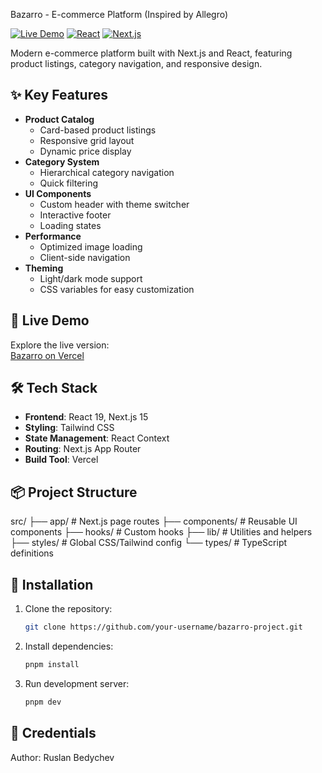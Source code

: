  Bazarro - E-commerce Platform (Inspired by Allegro)

[![Live Demo](https://img.shields.io/badge/demo-vercel-%23000000?style=for-the-badge&logo=vercel)](https://bazarro-swart.vercel.app)
[![React](https://img.shields.io/badge/React-19-%2361DAFB?style=for-the-badge&logo=react)](https://react.dev)
[![Next.js](https://img.shields.io/badge/Next.js-15-%23000000?style=for-the-badge&logo=next.js)](https://nextjs.org)

Modern e-commerce platform built with Next.js and React, featuring product listings, category navigation, and responsive design.

## ✨ Key Features

- **Product Catalog**
  - Card-based product listings
  - Responsive grid layout
  - Dynamic price display
- **Category System**
  - Hierarchical category navigation
  - Quick filtering
- **UI Components**
  - Custom header with theme switcher
  - Interactive footer
  - Loading states
- **Performance**
  - Optimized image loading
  - Client-side navigation
- **Theming**
  - Light/dark mode support
  - CSS variables for easy customization

## 🚀 Live Demo

Explore the live version:  
[Bazarro on Vercel](https://bazarro-swart.vercel.app)

## 🛠️ Tech Stack

- **Frontend**: React 19, Next.js 15
- **Styling**: Tailwind CSS
- **State Management**: React Context
- **Routing**: Next.js App Router
- **Build Tool**: Vercel

## 📦 Project Structure
src/
├── app/ # Next.js page routes
├── components/ # Reusable UI components
├── hooks/ # Custom hooks
├── lib/ # Utilities and helpers
├── styles/ # Global CSS/Tailwind config
└── types/ # TypeScript definitions

## 🔧 Installation

1. Clone the repository:
   ```bash
   git clone https://github.com/your-username/bazarro-project.git
   ```
2. Install dependencies:
   ```bash
   pnpm install
   ```
3. Run development server:
   ```bash
   pnpm dev
   ```
## 📝 Credentials

Author: Ruslan Bedychev


